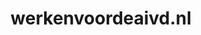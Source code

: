 ---
layout: post
title: "werkenvoordeaivd.nl"
internal_url: "/dutchgov/werkenvoordeaivd.nl.html"
subdomains_count: 2
all_subdomains_count: 2
urls_count: 2
ssl_rank: 0
http_rank: 75
url_link: /data/werkenvoordeaivd.nl/urls.txt
all_subdomains_link: /data/werkenvoordeaivd.nl/all_subdomains.txt
subdomains_link: /data/werkenvoordeaivd.nl/subdomains.txt
categories: dutchgov
---